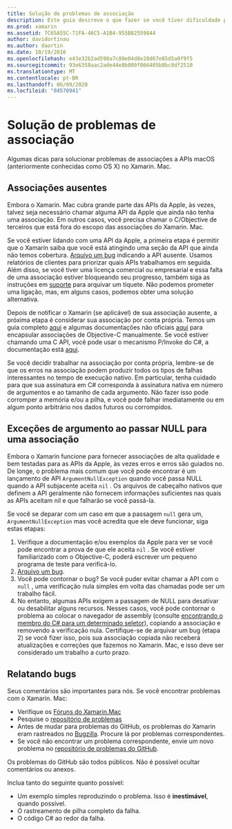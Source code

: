 ```yaml
---
title: Solução de problemas de associação
description: Este guia descreve o que fazer se você tiver dificuldade para associar uma biblioteca Objective-C. Em particular, ele aborda associações ausentes, exceções de argumento ao passar NULL para uma associação e relatar bugs.
ms.prod: xamarin
ms.assetid: 7C65A55C-71FA-46C5-A1B4-955B82559844
author: davidortinau
ms.author: daortin
ms.date: 10/19/2016
ms.openlocfilehash: e43e32b2ad598a7c80e04d8e28d67e85d5a0f9f5
ms.sourcegitcommit: 93e6358aac2ade44e8b800f066405b8bc8df2510
ms.translationtype: MT
ms.contentlocale: pt-BR
ms.lasthandoff: 06/09/2020
ms.locfileid: "84570941"
---
```

# <a name="binding-troubleshooting"></a>Solução de problemas de associação

Algumas dicas para solucionar problemas de associações a APIs macOS (anteriormente conhecidas como OS X) no Xamarin. Mac.

## <a name="missing-bindings"></a>Associações ausentes

Embora o Xamarin. Mac cubra grande parte das APIs da Apple, às vezes, talvez seja necessário chamar alguma API da Apple que ainda não tenha uma associação. Em outros casos, você precisa chamar o C/Objective de terceiros que está fora do escopo das associações do Xamarin. Mac.

Se você estiver lidando com uma API da Apple, a primeira etapa é permitir que o Xamarin saiba que você está atingindo uma seção da API que ainda não temos cobertura. [Arquivo um bug](#reporting-bugs) indicando a API ausente. Usamos relatórios de clientes para priorizar quais APIs trabalhamos em seguida. Além disso, se você tiver uma licença comercial ou empresarial e essa falta de uma associação estiver bloqueando seu progresso, também siga as instruções em [suporte](https://visualstudio.microsoft.com/vs/support/) para arquivar um tíquete. Não podemos prometer uma ligação, mas, em alguns casos, podemos obter uma solução alternativa.

Depois de notificar o Xamarin (se aplicável) de sua associação ausente, a próxima etapa é considerar sua associação por conta própria. Temos um guia completo [aqui](~/cross-platform/macios/binding/overview.md) e algumas documentações não oficiais [aqui](https://brendanzagaeski.appspot.com/xamarin/0002.html) para encapsular associações de Objective-C manualmente. Se você estiver chamando uma C API, você pode usar o mecanismo P/Invoke do C#, a documentação está [aqui](https://www.mono-project.com/docs/advanced/pinvoke/).

Se você decidir trabalhar na associação por conta própria, lembre-se de que os erros na associação podem produzir todos os tipos de falhas interessantes no tempo de execução nativo. Em particular, tenha cuidado para que sua assinatura em C# corresponda à assinatura nativa em número de argumentos e ao tamanho de cada argumento. Não fazer isso pode corromper a memória e/ou a pilha, e você pode falhar imediatamente ou em algum ponto arbitrário nos dados futuros ou corrompidos.

## <a name="argument-exceptions-when-passing-null-to-a-binding"></a>Exceções de argumento ao passar NULL para uma associação

Embora o Xamarin funcione para fornecer associações de alta qualidade e bem testadas para as APIs da Apple, às vezes erros e erros são guiados no. De longe, o problema mais comum que você pode encontrar é um lançamento de API `ArgumentNullException` quando você passa NULL quando a API subjacente aceita `nil` . Os arquivos de cabeçalho nativos que definem a API geralmente não fornecem informações suficientes nas quais as APIs aceitam nil e que falharão se você passá-la.

Se você se deparar com um caso em que a passagem `null` gera um, `ArgumentNullException` mas você acredita que ele deve funcionar, siga estas etapas:

1. Verifique a documentação e/ou exemplos da Apple para ver se você pode encontrar a prova de que ele aceita `nil` . Se você estiver familiarizado com o Objective-C, poderá escrever um pequeno programa de teste para verificá-lo.
2. [Arquivo um bug](#reporting-bugs).
3. Você pode contornar o bug? Se você puder evitar chamar a API com o `null` , uma verificação nula simples em volta das chamadas pode ser um trabalho fácil.
4. No entanto, algumas APIs exigem a passagem de NULL para desativar ou desabilitar alguns recursos. Nesses casos, você pode contornar o problema ao colocar o navegador de assembly (consulte [encontrando o membro do C# para um determinado seletor](~/mac/app-fundamentals/mac-apis.md#finding_selector)), copiando a associação e removendo a verificação nula. Certifique-se de arquivar um bug (etapa 2) se você fizer isso, pois sua associação copiada não receberá atualizações e correções que fazemos no Xamarin. Mac, e isso deve ser considerado um trabalho a curto prazo.

<a name="reporting-bugs"></a>

## <a name="reporting-bugs"></a>Relatando bugs

Seus comentários são importantes para nós. Se você encontrar problemas com o Xamarin. Mac:

- Verifique os [Fóruns do Xamarin.Mac](https://forums.xamarin.com/categories/xamarin-mac)
- Pesquise o [repositório de problemas](https://github.com/xamarin/xamarin-macios/issues)
- Antes de mudar para problemas do GitHub, os problemas do Xamarin eram rastreados no [Bugzilla](https://bugzilla.xamarin.com/describecomponents.cgi). Procure lá por problemas correspondentes.
- Se você não encontrar um problema correspondente, envie um novo problema no [repositório de problemas do GitHub](https://github.com/xamarin/xamarin-macios/issues/new).

Os problemas do GitHub são todos públicos. Não é possível ocultar comentários ou anexos.

Inclua tanto do seguinte quanto possível:

- Um exemplo simples reproduzindo o problema. Isso é **inestimável**, quando possível.
- O rastreamento de pilha completo da falha.
- O código C# ao redor da falha.
